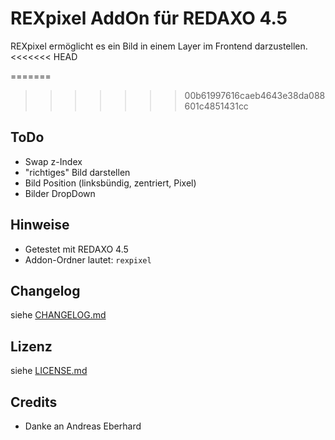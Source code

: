 REXpixel AddOn für REDAXO 4.5
===================================

REXpixel ermöglicht es ein Bild in einem Layer im Frontend darzustellen.
<<<<<<< HEAD

=======
>>>>>>> 00b61997616caeb4643e38da088601c4851431cc


ToDo
--------

* Swap z-Index
* "richtiges" Bild darstellen
* Bild Position (linksbündig, zentriert, Pixel)
* Bilder DropDown


Hinweise
--------

* Getestet mit REDAXO 4.5
* Addon-Ordner lautet: `rexpixel`

Changelog
---------

siehe [CHANGELOG.md](CHANGELOG.md)

Lizenz
------

siehe [LICENSE.md](LICENSE.md)

Credits
-------

* Danke an Andreas Eberhard

